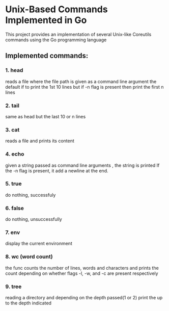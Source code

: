 # Unix-Based Commands Implemented in Go
This project provides an implementation of several Unix-like Coreutils commands using the Go programming language
## Implemented commands:
### 1. head
reads a file where the file path is given as a command line argument 
the default if to print the 1st 10 lines but if -n flag is present then print the first n lines 
### 2. tail
same as head but the last 10 or n lines
### 3. cat
reads a file and prints its content
### 4. echo
given a string passed as command line arguments , the string is printed
If the -n flag is present, it add a newline at the end.
### 5. true
do nothing, successfuly
### 6. false
do nothing, unsuccessfully
### 7. env
display the current environment
### 8. wc (word count)
the func counts the number of lines, words and characters and prints the count depending on whether flags -l, -w, and -c are present respectively 
### 9. tree
reading a directory and depending on the depth passed(1 or 2) print the up to the depth indicated

